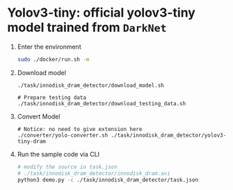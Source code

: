 # Yolov3-tiny: official yolov3-tiny model trained from `DarkNet`

1. Enter the environment
    ```bash
    sudo ./docker/run.sh -m
    ```
2. Download model
    ```shell
    ./task/innodisk_dram_detector/download_model.sh

    # Prepare testing data
    ./task/innodisk_dram_detector/download_testing_data.sh
    ```
3. Convert Model
    ```shell
    # Notice: no need to give extension here
    ./converter/yolo-converter.sh ./task/innodisk_dram_detector/yolov3-tiny-dram    
    ```
4. Run the sample code via CLI
    ```bash
    # modify the source in task.json
    # ./task/innodisk_dram_detector/innodisk_dram.avi
    python3 demo.py -c ./task/innodisk_dram_detector/task.json
    ```
